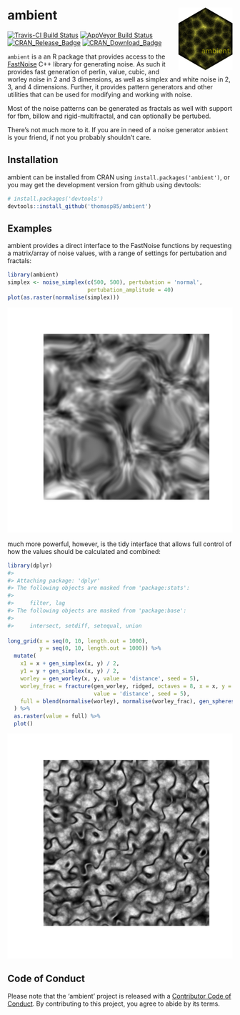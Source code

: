 <!-- README.md is generated from README.Rmd. Please edit that file -->
ambient <img src="man/figures/logo.png" align="right" />
========================================================

[![Travis-CI Build
Status](https://travis-ci.org/thomasp85/ambient.svg?branch=master)](https://travis-ci.org/thomasp85/ambient)
[![AppVeyor Build
Status](https://ci.appveyor.com/api/projects/status/github/thomasp85/ambient?branch=master&svg=true)](https://ci.appveyor.com/project/thomasp85/ambient)
[![CRAN\_Release\_Badge](http://www.r-pkg.org/badges/version-ago/ambient)](https://CRAN.R-project.org/package=ambient)
[![CRAN\_Download\_Badge](http://cranlogs.r-pkg.org/badges/ambient)](https://CRAN.R-project.org/package=ambient)

`ambient` is a an R package that provides access to the
[FastNoise](https://github.com/Auburns/FastNoise) C++ library for
generating noise. As such it provides fast generation of perlin, value,
cubic, and worley noise in 2 and 3 dimensions, as well as simplex and
white noise in 2, 3, and 4 dimensions. Further, it provides pattern
generators and other utilities that can be used for modifying and
working with noise.

Most of the noise patterns can be generated as fractals as well with
support for fbm, billow and rigid-multifractal, and can optionally be
pertubed.

There’s not much more to it. If you are in need of a noise generator
`ambient` is your friend, if not you probably shouldn’t care.

Installation
------------

ambient can be installed from CRAN using `install.packages('ambient')`,
or you may get the development version from github using devtools:

``` r
# install.packages('devtools')
devtools::install_github('thomasp85/ambient')
```

Examples
--------

ambient provides a direct interface to the FastNoise functions by
requesting a matrix/array of noise values, with a range of settings for
pertubation and fractals:

``` r
library(ambient)
simplex <- noise_simplex(c(500, 500), pertubation = 'normal', 
                         pertubation_amplitude = 40)
plot(as.raster(normalise(simplex)))
```

![](man/figures/README-unnamed-chunk-3-1.png)

much more powerful, however, is the tidy interface that allows full
control of how the values should be calculated and combined:

``` r
library(dplyr)
#> 
#> Attaching package: 'dplyr'
#> The following objects are masked from 'package:stats':
#> 
#>     filter, lag
#> The following objects are masked from 'package:base':
#> 
#>     intersect, setdiff, setequal, union

long_grid(x = seq(0, 10, length.out = 1000), 
          y = seq(0, 10, length.out = 1000)) %>% 
  mutate(
    x1 = x + gen_simplex(x, y) / 2, 
    y1 = y + gen_simplex(x, y) / 2,
    worley = gen_worley(x, y, value = 'distance', seed = 5),
    worley_frac = fracture(gen_worley, ridged, octaves = 8, x = x, y = y, 
                           value = 'distance', seed = 5),
    full = blend(normalise(worley), normalise(worley_frac), gen_spheres(x1, y1))
  ) %>% 
  as.raster(value = full) %>% 
  plot()
```

![](man/figures/README-unnamed-chunk-4-1.png)

Code of Conduct
---------------

Please note that the ‘ambient’ project is released with a [Contributor
Code of Conduct](CODE_OF_CONDUCT.md). By contributing to this project,
you agree to abide by its terms.
